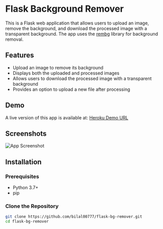 # Flask Background Remover

This is a Flask web application that allows users to upload an image, remove the background, and download the processed image with a transparent background. The app uses the [rembg](https://github.com/danielgatis/rembg) library for background removal.

## Features

- Upload an image to remove its background
- Displays both the uploaded and processed images
- Allows users to download the processed image with a transparent background
- Provides an option to upload a new file after processing

## Demo

A live version of this app is available at: [Heroku Demo URL]()

## Screenshots

![App Screenshot](screenshot.png)

## Installation

### Prerequisites

- Python 3.7+
- pip

### Clone the Repository

```bash
git clone https://github.com/bilal00777/flask-bg-remover.git
cd flask-bg-remover

 
 
